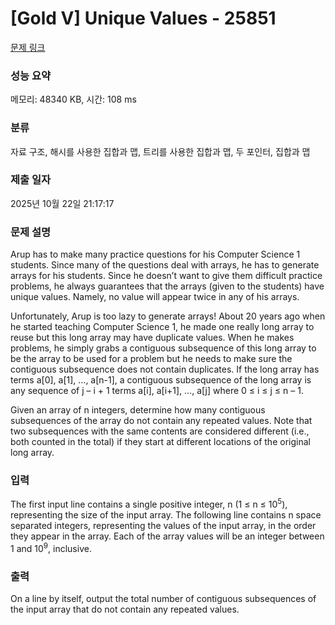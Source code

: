 # [Gold V] Unique Values - 25851 

[문제 링크](https://www.acmicpc.net/problem/25851) 

### 성능 요약

메모리: 48340 KB, 시간: 108 ms

### 분류

자료 구조, 해시를 사용한 집합과 맵, 트리를 사용한 집합과 맵, 두 포인터, 집합과 맵

### 제출 일자

2025년 10월 22일 21:17:17

### 문제 설명

<p>Arup has to make many practice questions for his Computer Science 1 students. Since many of the questions deal with arrays, he has to generate arrays for his students. Since he doesn’t want to give them difficult practice problems, he always guarantees that the arrays (given to the students) have unique values. Namely, no value will appear twice in any of his arrays.</p>

<p>Unfortunately, Arup is too lazy to generate arrays! About 20 years ago when he started teaching Computer Science 1, he made one really long array to reuse but this long array may have duplicate values. When he makes problems, he simply grabs a contiguous subsequence of this long array to be the array to be used for a problem but he needs to make sure the contiguous subsequence does not contain duplicates. If the long array has terms a[0], a[1], …, a[n-1], a contiguous subsequence of the long array is any sequence of j – i + 1 terms a[i], a[i+1], …, a[j] where 0 ≤ i ≤ j ≤ n – 1.</p>

<p>Given an array of n integers, determine how many contiguous subsequences of the array do not contain any repeated values. Note that two subsequences with the same contents are considered different (i.e., both counted in the total) if they start at different locations of the original long array.</p>

### 입력 

 <p>The first input line contains a single positive integer, n (1 ≤ n ≤ 10<sup>5</sup>), representing the size of the input array. The following line contains n space separated integers, representing the values of the input array, in the order they appear in the array. Each of the array values will be an integer between 1 and 10<sup>9</sup>, inclusive.</p>

### 출력 

 <p>On a line by itself, output the total number of contiguous subsequences of the input array that do not contain any repeated values.</p>

